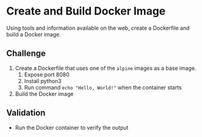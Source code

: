 # Create and Build Docker Image

Using tools and information available on the web, create a Dockerfile and build a Docker image.

## Challenge

1. Create a Dockerfile that uses one of the `alpine` images as a base image.
   1. Expose port 8080
   2. Install python3
   3. Run command `echo "Hello, World!"` when the container starts
2. Build the Docker image

## Validation

- Run the Docker container to verify the output
